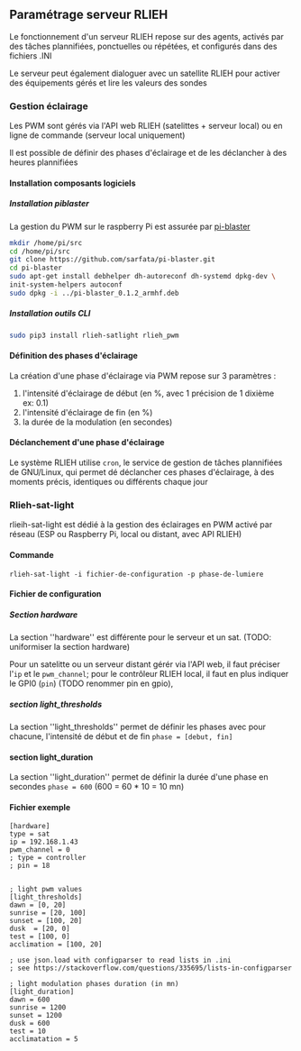 ## Paramétrage serveur RLIEH
Le fonctionnement d'un serveur RLIEH repose sur des agents, activés par des tâches plannifiées, ponctuelles ou répétées, et configurés dans des fichiers .INI

Le serveur peut également dialoguer avec un satellite RLIEH pour activer des équipements gérés et lire les valeurs des sondes

### Gestion éclairage 
Les PWM sont gérés via l'API web RLIEH (satelittes + serveur local) ou en ligne de commande (serveur local uniquement)

Il est possible de définir des phases d'éclairage et de les déclancher à des heures plannifiées 

#### Installation composants logiciels

##### Installation piblaster

La gestion du PWM sur le raspberry Pi est assurée par [pi-blaster](https://github.com/sarfata/pi-blaster)
```bash
mkdir /home/pi/src
cd /home/pi/src
git clone https://github.com/sarfata/pi-blaster.git
cd pi-blaster
sudo apt-get install debhelper dh-autoreconf dh-systemd dpkg-dev \
init-system-helpers autoconf
sudo dpkg -i ../pi-blaster_0.1.2_armhf.deb
```
##### Installation outils CLI

```bash
sudo pip3 install rlieh-satlight rlieh_pwm 
```

#### Définition des phases d'éclairage

La création d'une phase d'éclairage via PWM repose sur 3 paramètres : 
1. l'intensité d'éclairage de début (en %, avec 1 précision de 1 dixième ex: 0.1)
2. l'intensité d'éclairage de fin (en %)
3. la durée de la modulation (en secondes)

#### Déclanchement d'une phase d'éclairage

Le système RLIEH utilise `cron`, le service de gestion de tâches plannifiées de GNU/Linux, qui permet dé déclancher ces phases d'éclairage, à des moments précis, identiques ou différents chaque jour 

### Rlieh-sat-light

rlieih-sat-light est dédié à la gestion des éclairages en PWM activé par réseau (ESP ou Raspberry Pi, local ou distant, avec API RLIEH)


#### Commande 
```
rlieh-sat-light -i fichier-de-configuration -p phase-de-lumiere
```

#### Fichier de configuration

##### Section hardware
La section ''hardware'' est différente pour le serveur et un sat. (TODO: uniformiser la section hardware)

Pour un satelitte ou un serveur distant gérér via l'API web, il faut préciser l'`ip` et le `pwm_channel`; pour le contrôleur RLIEH local, il faut en plus indiquer le GPI0 (`pin`) (TODO renommer pin en gpio),

##### section light_thresholds

La section ''light_thresholds'' permet de définir les phases avec pour chacune, l'intensité de début et de fin
`phase = [debut, fin]`

#### section light_duration

La section ''light_duration'' permet de définir la durée d'une phase en secondes
`phase = 600` (600 = 60 * 10 = 10 mn)  

#### Fichier exemple
```
[hardware]
type = sat
ip = 192.168.1.43
pwm_channel = 0
; type = controller
; pin = 18


; light pwm values
[light_thresholds]
dawn = [0, 20]
sunrise = [20, 100]
sunset = [100, 20]
dusk  = [20, 0]
test = [100, 0]
acclimation = [100, 20]

; use json.load with configparser to read lists in .ini
; see https://stackoverflow.com/questions/335695/lists-in-configparser

; light modulation phases duration (in mn)
[light_duration]
dawn = 600
sunrise = 1200
sunset = 1200
dusk = 600
test = 10
acclimatation = 5 
```

